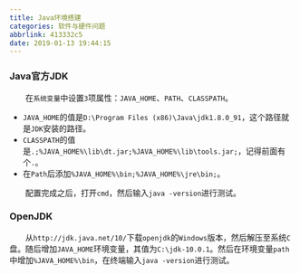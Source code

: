 ```yaml
---
title: Java环境搭建
categories: 软件与硬件问题
abbrlink: 413332c5
date: 2019-01-13 19:44:15
---
```

### Java官方JDK

&emsp;&emsp;在`系统变量`中设置`3`项属性：`JAVA_HOME`、`PATH`、`CLASSPATH`。<!--more-->

- `JAVA_HOME`的值是`D:\Program Files (x86)\Java\jdk1.8.0_91`，这个路径就是`JDK`安装的路径。
- `CLASSPATH`的值是`.;%JAVA_HOME%\lib\dt.jar;%JAVA_HOME%\lib\tools.jar;`，记得前面有个`.`。
- 在`Path`后添加`%JAVA_HOME%\bin;%JAVA_HOME%\jre\bin;`。

&emsp;&emsp;配置完成之后，打开`cmd`，然后输入`java -version`进行测试。

### OpenJDK

&emsp;&emsp;从`http://jdk.java.net/10/`下载`openjdk`的`Windows`版本，然后解压至系统`C`盘。随后增加`JAVA_HOME`环境变量，其值为`C:\jdk-10.0.1`。然后在环境变量`path`中增加`%JAVA_HOME%\bin`，在终端输入`java -version`进行测试。